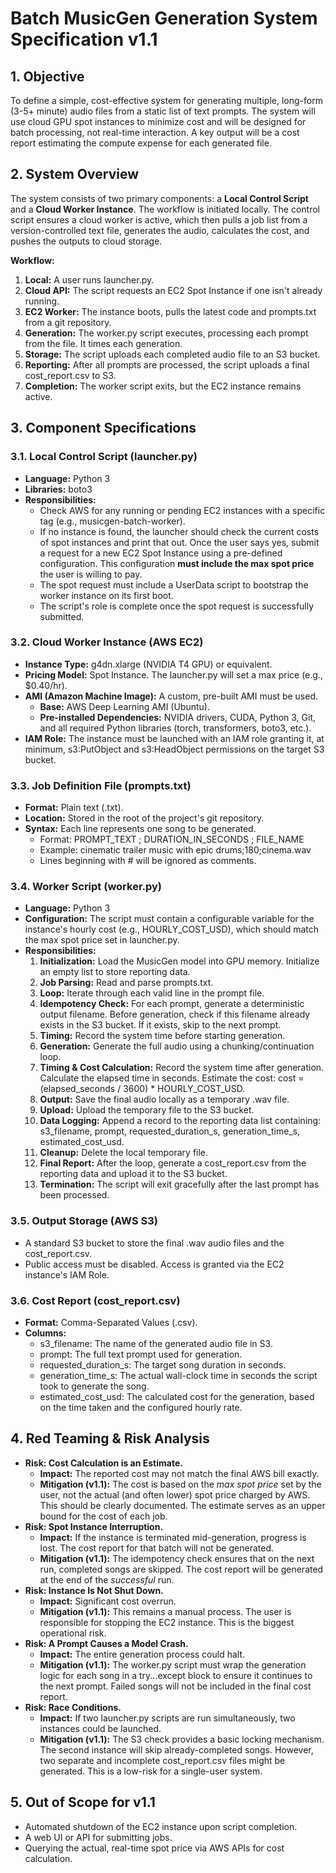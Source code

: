 # **Batch MusicGen Generation System Specification v1.1**

## **1\. Objective**

To define a simple, cost-effective system for generating multiple, long-form (3-5+ minute) audio files from a static list of text prompts. The system will use cloud GPU spot instances to minimize cost and will be designed for batch processing, not real-time interaction. A key output will be a cost report estimating the compute expense for each generated file.

## **2\. System Overview**

The system consists of two primary components: a **Local Control Script** and a **Cloud Worker Instance**. The workflow is initiated locally. The control script ensures a cloud worker is active, which then pulls a job list from a version-controlled text file, generates the audio, calculates the cost, and pushes the outputs to cloud storage.

**Workflow:**

1. **Local:** A user runs launcher.py.  
2. **Cloud API:** The script requests an EC2 Spot Instance if one isn't already running.  
3. **EC2 Worker:** The instance boots, pulls the latest code and prompts.txt from a git repository.  
4. **Generation:** The worker.py script executes, processing each prompt from the file. It times each generation.  
5. **Storage:** The script uploads each completed audio file to an S3 bucket.  
6. **Reporting:** After all prompts are processed, the script uploads a final cost\_report.csv to S3.  
7. **Completion:** The worker script exits, but the EC2 instance remains active.

## **3\. Component Specifications**

### **3.1. Local Control Script (launcher.py)**

* **Language:** Python 3  
* **Libraries:** boto3  
* **Responsibilities:**  
  * Check AWS for any running or pending EC2 instances with a specific tag (e.g., musicgen-batch-worker).
  * If no instance is found, the launcher should check the current costs of spot instances and print that out. Once the user says yes, submit a request for a new EC2 Spot Instance using a pre-defined configuration. This configuration **must include the max spot price** the user is willing to pay.  
  * The spot request must include a UserData script to bootstrap the worker instance on its first boot.  
  * The script's role is complete once the spot request is successfully submitted.

### **3.2. Cloud Worker Instance (AWS EC2)**

* **Instance Type:** g4dn.xlarge (NVIDIA T4 GPU) or equivalent.  
* **Pricing Model:** Spot Instance. The launcher.py will set a max price (e.g., $0.40/hr).  
* **AMI (Amazon Machine Image):** A custom, pre-built AMI must be used.  
  * **Base:** AWS Deep Learning AMI (Ubuntu).  
  * **Pre-installed Dependencies:** NVIDIA drivers, CUDA, Python 3, Git, and all required Python libraries (torch, transformers, boto3, etc.).  
* **IAM Role:** The instance must be launched with an IAM role granting it, at minimum, s3:PutObject and s3:HeadObject permissions on the target S3 bucket.

### **3.3. Job Definition File (prompts.txt)**

* **Format:** Plain text (.txt).  
* **Location:** Stored in the root of the project's git repository.  
* **Syntax:** Each line represents one song to be generated.  
  * Format: PROMPT\_TEXT ; DURATION\_IN\_SECONDS ; FILE\_NAME 
  * Example: cinematic trailer music with epic drums;180;cinema.wav  
  * Lines beginning with \# will be ignored as comments.

### **3.4. Worker Script (worker.py)**

* **Language:** Python 3  
* **Configuration:** The script must contain a configurable variable for the instance's hourly cost (e.g., HOURLY\_COST\_USD), which should match the max spot price set in launcher.py.  
* **Responsibilities:**  
  1. **Initialization:** Load the MusicGen model into GPU memory. Initialize an empty list to store reporting data.  
  2. **Job Parsing:** Read and parse prompts.txt.  
  3. **Loop:** Iterate through each valid line in the prompt file.  
  4. **Idempotency Check:** For each prompt, generate a deterministic output filename. Before generation, check if this filename already exists in the S3 bucket. If it exists, skip to the next prompt.  
  5. **Timing:** Record the system time before starting generation.  
  6. **Generation:** Generate the full audio using a chunking/continuation loop.  
  7. **Timing & Cost Calculation:** Record the system time after generation. Calculate the elapsed time in seconds. Estimate the cost: cost \= (elapsed\_seconds / 3600\) \* HOURLY\_COST\_USD.  
  8. **Output:** Save the final audio locally as a temporary .wav file.  
  9. **Upload:** Upload the temporary file to the S3 bucket.  
  10. **Data Logging:** Append a record to the reporting data list containing: s3\_filename, prompt, requested\_duration\_s, generation\_time\_s, estimated\_cost\_usd.  
  11. **Cleanup:** Delete the local temporary file.  
  12. **Final Report:** After the loop, generate a cost\_report.csv from the reporting data and upload it to the S3 bucket.  
  13. **Termination:** The script will exit gracefully after the last prompt has been processed.

### **3.5. Output Storage (AWS S3)**

* A standard S3 bucket to store the final .wav audio files and the cost\_report.csv.  
* Public access must be disabled. Access is granted via the EC2 instance's IAM Role.

### **3.6. Cost Report (cost\_report.csv)**

* **Format:** Comma-Separated Values (.csv).  
* **Columns:**  
  * s3\_filename: The name of the generated audio file in S3.  
  * prompt: The full text prompt used for generation.  
  * requested\_duration\_s: The target song duration in seconds.  
  * generation\_time\_s: The actual wall-clock time in seconds the script took to generate the song.  
  * estimated\_cost\_usd: The calculated cost for the generation, based on the time taken and the configured hourly rate.

## **4\. Red Teaming & Risk Analysis**

* **Risk: Cost Calculation is an Estimate.**  
  * **Impact:** The reported cost may not match the final AWS bill exactly.  
  * **Mitigation (v1.1):** The cost is based on the *max spot price* set by the user, not the actual (and often lower) spot price charged by AWS. This should be clearly documented. The estimate serves as an upper bound for the cost of each job.  
* **Risk: Spot Instance Interruption.**  
  * **Impact:** If the instance is terminated mid-generation, progress is lost. The cost report for that batch will not be generated.  
  * **Mitigation (v1.1):** The idempotency check ensures that on the next run, completed songs are skipped. The cost report will be generated at the end of the *successful* run.  
* **Risk: Instance Is Not Shut Down.**  
  * **Impact:** Significant cost overrun.  
  * **Mitigation (v1.1):** This remains a manual process. The user is responsible for stopping the EC2 instance. This is the biggest operational risk.  
* **Risk: A Prompt Causes a Model Crash.**  
  * **Impact:** The entire generation process could halt.  
  * **Mitigation (v1.1):** The worker.py script must wrap the generation logic for each song in a try...except block to ensure it continues to the next prompt. Failed songs will not be included in the final cost report.  
* **Risk: Race Conditions.**  
  * **Impact:** If two launcher.py scripts are run simultaneously, two instances could be launched.  
  * **Mitigation (v1.1):** The S3 check provides a basic locking mechanism. The second instance will skip already-completed songs. However, two separate and incomplete cost\_report.csv files might be generated. This is a low-risk for a single-user system.

## **5\. Out of Scope for v1.1**

* Automated shutdown of the EC2 instance upon script completion.  
* A web UI or API for submitting jobs.  
* Querying the actual, real-time spot price via AWS APIs for cost calculation.